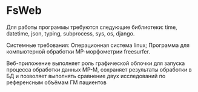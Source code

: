 # FsWeb

Для работы программы требуются следующие библиотеки:
time, datetime, json, typing, subprocess, sys, os, django.

Системные требования: 
Операционная система linux;
Программа для компьютерной обработки МР-морфометрии freesurfer.

Веб-приложение выполняет роль графической облочки для запуска процесса обработки данных МР-М, 
сохраняет результаты обработки в БД 
и позволяет выполнять сравнение двух исследований по референсным объёмам ГМ пациентов
